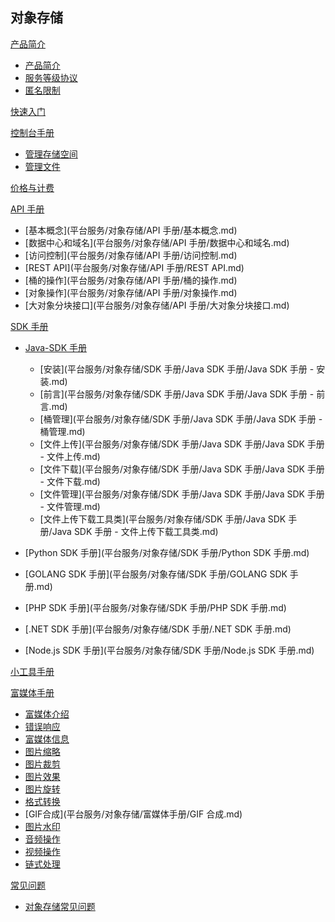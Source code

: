 ## 对象存储

[产品简介]()  

  * [产品简介](平台服务/对象存储/产品简介/对象存储产品简介.md)
  * [服务等级协议](平台服务/对象存储/产品简介/对象存储服务等级协议.md)
  * [匿名限制](平台服务/对象存储/产品简介/匿名限制.md)

[快速入门](平台服务/对象存储/对象存储快速入门.md)

[控制台手册]()

  * [管理存储空间](平台服务/对象存储/控制台手册/管理存储空间.md)
  * [管理文件](平台服务/对象存储/控制台手册/管理文件.md)

[价格与计费](平台服务/对象存储/对象存储价格与计费.md)

[API 手册]()

  * [基本概念](平台服务/对象存储/API 手册/基本概念.md)
  * [数据中心和域名](平台服务/对象存储/API 手册/数据中心和域名.md)
  * [访问控制](平台服务/对象存储/API 手册/访问控制.md)
  * [REST API](平台服务/对象存储/API 手册/REST API.md)
  * [桶的操作](平台服务/对象存储/API 手册/桶的操作.md)
  * [对象操作](平台服务/对象存储/API 手册/对象操作.md)
  * [大对象分块接口](平台服务/对象存储/API 手册/大对象分块接口.md)

[SDK 手册]()

  * [Java-SDK 手册]()  
  
    * [安装](平台服务/对象存储/SDK 手册/Java SDK 手册/Java SDK 手册 - 安装.md)
    * [前言](平台服务/对象存储/SDK 手册/Java SDK 手册/Java SDK 手册 - 前言.md)
    * [桶管理](平台服务/对象存储/SDK 手册/Java SDK 手册/Java SDK 手册 - 桶管理.md)
    * [文件上传](平台服务/对象存储/SDK 手册/Java SDK 手册/Java SDK 手册 - 文件上传.md)
    * [文件下载](平台服务/对象存储/SDK 手册/Java SDK 手册/Java SDK 手册 - 文件下载.md)
    * [文件管理](平台服务/对象存储/SDK 手册/Java SDK 手册/Java SDK 手册 - 文件管理.md)
    * [文件上传下载工具类](平台服务/对象存储/SDK 手册/Java SDK 手册/Java SDK 手册 - 文件上传下载工具类.md)

  * [Python SDK 手册](平台服务/对象存储/SDK 手册/Python SDK 手册.md)
  * [GOLANG SDK 手册](平台服务/对象存储/SDK 手册/GOLANG SDK 手册.md)
  * [PHP SDK 手册](平台服务/对象存储/SDK 手册/PHP SDK 手册.md)
  * [.NET SDK 手册](平台服务/对象存储/SDK 手册/.NET SDK 手册.md)
  * [Node.js SDK 手册](平台服务/对象存储/SDK 手册/Node.js SDK 手册.md)

[小工具手册](平台服务/对象存储/小工具手册.md)
 
[富媒体手册]()

  * [富媒体介绍](平台服务/对象存储/富媒体手册/富媒体介绍.md)
  * [错误响应](平台服务/对象存储/富媒体手册/错误响应.md)
  * [富媒体信息](平台服务/对象存储/富媒体手册/富媒体信息.md)
  * [图片缩略](平台服务/对象存储/富媒体手册/图片缩略.md)
  * [图片裁剪](平台服务/对象存储/富媒体手册/图片裁剪.md)
  * [图片效果](平台服务/对象存储/富媒体手册/图片效果.md)
  * [图片旋转](平台服务/对象存储/富媒体手册/图片旋转.md)
  * [格式转换](平台服务/对象存储/富媒体手册/格式转换.md)
  * [GIF合成](平台服务/对象存储/富媒体手册/GIF 合成.md)
  * [图片水印](平台服务/对象存储/富媒体手册/图片水印.md)
  * [音频操作](平台服务/对象存储/富媒体手册/音频操作.md)
  * [视频操作](平台服务/对象存储/富媒体手册/视频操作.md)
  * [链式处理](平台服务/对象存储/富媒体手册/链式处理.md)

[常见问题]()

  * [对象存储常见问题](平台服务/对象存储/常见问题/对象存储常见问题.md)